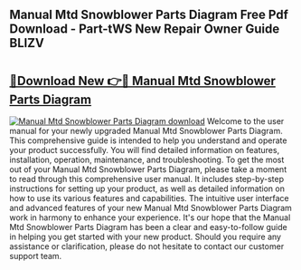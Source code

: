 ## Manual Mtd Snowblower Parts Diagram Free Pdf Download - Part-tWS New Repair Owner Guide BLlZV

# <h2><a href="http://dfov306.blite.top/?on=Manual+Mtd+Snowblower+Parts+Diagram">🔗Download New 👉🔴 Manual Mtd Snowblower Parts Diagram</a></h2>

[![Manual Mtd Snowblower Parts Diagram download](https://i.imgur.com/lujVjoI.png)](http://dfov306.blite.top/?on=Manual+Mtd+Snowblower+Parts+Diagram)
Welcome to the user manual for your newly upgraded Manual Mtd Snowblower Parts Diagram. This comprehensive guide is intended to help you understand and operate your product successfully. You will find detailed information on features, installation, operation, maintenance, and troubleshooting. To get the most out of your Manual Mtd Snowblower Parts Diagram, please take a moment to read through this comprehensive user manual. It includes step-by-step instructions for setting up your product, as well as detailed information on how to use its various features and capabilities. The intuitive user interface and advanced features of your new Manual Mtd Snowblower Parts Diagram work in harmony to enhance your experience. It's our hope that the Manual Mtd Snowblower Parts Diagram has been a clear and easy-to-follow guide in helping you get started with your new product. Should you require any assistance or clarification, please do not hesitate to contact our customer support team.
